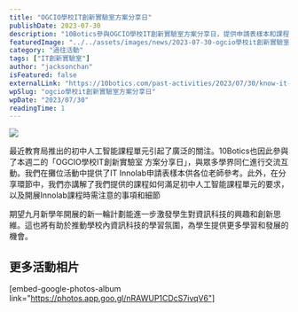 ```yaml
---
title: "OGCIO學校IT創新實驗室方案分享日"
publishDate: 2023-07-30
description: "10Botics參與OGCIO學校IT創新實驗室方案分享日，提供申請表樣本和課程講解，展示如何滿足初中人工智能課程單元要求，推動學校資訊科技學習氛圍。"
featuredImage: "../../assets/images/news/2023-07-30-ogcio學校it創新實驗室方案分享日/image1.png"
category: "過往活動"
tags: ["IT創新實驗室"]
author: "jacksonchan"
isFeatured: false
externalLink: "https://10botics.com/past-activities/2023/07/30/know-it-it-lab-solution-day/"
wpSlug: "ogcio學校it創新實驗室方案分享日"
wpDate: "2023/07/30"
readingTime: 1
---
```


![](https://staging.10botics.com/wp-content/uploads/2023/08/361890236_703061955171447_2378265351887702735_n-1-edited-1024x576.jpg)

最近教育局推出的初中人工智能課程單元引起了廣泛的關注。10Botics也因此參與了本週二的「OGCIO學校IT創新實驗室 方案分享日」，與眾多學界同仁進行交流互動。我們在攤位活動中提供了IT Innolab申請表樣本供各位老師參考。此外，在分享環節中，我們亦講解了我們提供的課程如何滿足初中人工智能課程單元的要求，以及開展Innolab課程時需注意的事項和細節

期望九月新學年開展的新一輪計劃能進一步激發學生對資訊科技的興趣和創新思維。這也將有助於推動學校內資訊科技的學習氛圍，為學生提供更多學習和發展的機會。

## 更多活動相片

[embed-google-photos-album link="https://photos.app.goo.gl/nRAWUP1CDcS7ivqV6"]
